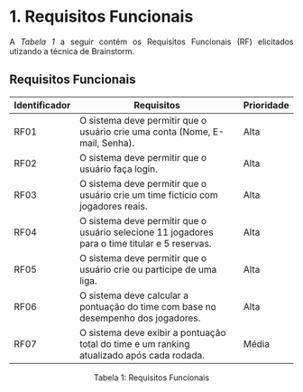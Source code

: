 # 1. Requisitos Funcionais

<p align="justify">A <i>Tabela 1</i> a seguir contém os Requisitos Funcionais (RF) elicitados utizando a técnica de Brainstorm.</p>

## Requisitos Funcionais

| Identificador | Requisitos                                                                                    | Prioridade |
|---------------|-----------------------------------------------------------------------------------------------|------------|
| RF01          | O sistema deve permitir que o usuário crie uma conta (Nome, E-mail, Senha).                   | Alta       |
| RF02          | O sistema deve permitir que o usuário faça login.                                             | Alta       |
| RF03          | O sistema deve permitir que o usuário crie um time fictício com jogadores reais.              | Alta       |
| RF04          | O sistema deve permitir que o usuário selecione 11 jogadores para o time titular e 5 reservas.| Alta       |
| RF05          | O sistema deve permitir que o usuário crie ou participe de uma liga.                          | Alta       |
| RF06          | O sistema deve calcular a pontuação do time com base no desempenho dos jogadores.             | Alta       |
| RF07          | O sistema deve exibir a pontuação total do time e um ranking atualizado após cada rodada.     | Média      |

<div style="text-align: center">
<p>Tabela 1: Requisitos Funcionais</p>
</div>
